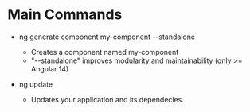 # Main Commands

- ng generate component my-component --standalone
    - Creates a component named my-component
    - "--standalone" improves modularity and maintainability (only >= Angular 14)

- ng update
    - Updates your application and its dependecies.

